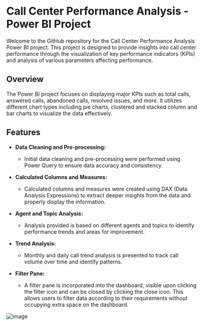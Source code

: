 # Call Center Performance Analysis - Power BI Project

Welcome to the GitHub repository for the Call Center Performance Analysis Power BI project. This project is designed to provide insights into call center performance through the visualization of key performance indicators (KPIs) and analysis of various parameters affecting performance.

## Overview

The Power BI project focuses on displaying major KPIs such as total calls, answered calls, abandoned calls, resolved issues, and more. It utilizes different chart types including pie charts, clustered and stacked column and bar charts to visualize the data effectively.

## Features

- **Data Cleaning and Pre-processing:**
  - Initial data cleaning and pre-processing were performed using Power Query to ensure data accuracy and consistency.

- **Calculated Columns and Measures:**
  - Calculated columns and measures were created using DAX (Data Analysis Expressions) to extract deeper insights from the data and properly display the information.

- **Agent and Topic Analysis:**
  - Analysis provided is based on different agents and topics to identify performance trends and areas for improvement.

- **Trend Analysis:**
  - Monthly and daily call trend analysis is presented to track call volume over time and identify patterns.

- **Filter Pane:**
  - A filter pane is incorporated into the dashboard, visible upon clicking the filter icon and can be closed by clicking the close icon. This allows users to filter data according to their requirements without occupying extra space on the dashboard.

![image](https://github.com/MuskanKhandelia/Customer_Satisfaction_Analysis/assets/65664089/ea4a886f-c5d1-4573-97eb-7ca8e0c3c0d8)
